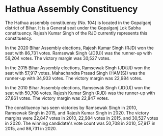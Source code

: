# Hathua Assembly Constituency

The Hathua assembly constituency (No. 104) is located in the Gopalganj district of Bihar. It is a General seat under the Gopalganj Lok Sabha constituency. Rajesh Kumar Singh of the RJD currently represents this constituency.

In the 2020 Bihar Assembly elections, Rajesh Kumar Singh (RJD) won the seat with 86,731 votes. Ramsewak Singh (JD(U)) was the runner-up with 56,204 votes. The victory margin was 30,527 votes.

In the 2015 Bihar Assembly elections, Ramsewak Singh (JD(U)) won the seat with 57,917 votes. Mahachandra Prasad Singh (HAM(S)) was the runner-up with 34,933 votes. The victory margin was 22,984 votes.

In the 2010 Bihar Assembly elections, Ramsewak Singh (JD(U)) won the seat with 50,708 votes. Rajesh Kumar Singh (RJD) was the runner-up with 27,861 votes. The victory margin was 22,847 votes.

The constituency has seen victories by Ramsewak Singh in 2010, Ramsewak Singh in 2015, and Rajesh Kumar Singh in 2020. The victory margins were 22,847 votes in 2010, 22,984 votes in 2015, and 30,527 votes in 2020. The winning candidate's vote count was 50,708 in 2010, 57,917 in 2015, and 86,731 in 2020.
